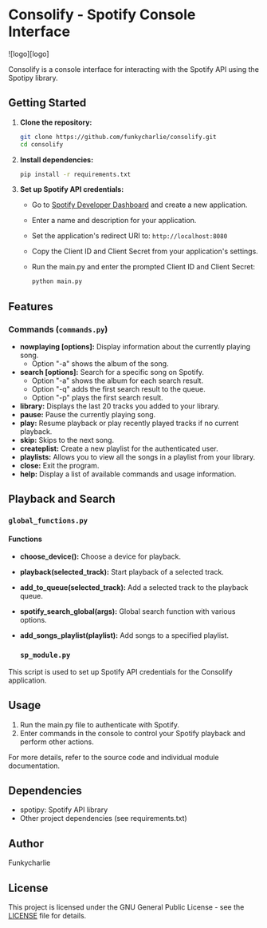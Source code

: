 
# Consolify - Spotify Console Interface
![logo][logo]

Consolify is a console interface for interacting with the Spotify API using the Spotipy library.

## Getting Started

1. **Clone the repository:**

   ```bash
   git clone https://github.com/funkycharlie/consolify.git
   cd consolify
   ```

2. **Install dependencies:**

   ```bash
   pip install -r requirements.txt
   ```

3. **Set up Spotify API credentials:**

   - Go to [Spotify Developer Dashboard](https://developer.spotify.com/dashboard) and create a new application.
   - Enter a name and description for your application.
   - Set the application's redirect URI to: `http://localhost:8080`
   - Copy the Client ID and Client Secret from your application's settings.
   - Run the main.py and enter the prompted Client ID and Client Secret:

     ```bash
     python main.py
     ```

## Features

### Commands (`commands.py`)

- **nowplaying [options]:** Display information about the currently playing song.
    - Option "-a" shows the album of the song.
- **search [options]:** Search for a specific song on Spotify.
    - Option "-a" shows the album for each search result.
    - Option "-q" adds the first search result to the queue.
    - Option "-p" plays the first search result.
- **library:** Displays the last 20 tracks you added to your library.
- **pause:** Pause the currently playing song.
- **play:** Resume playback or play recently played tracks if no current playback.
- **skip:** Skips to the next song.
- **createplist:** Create a new playlist for the authenticated user.
- **playlists:** Allows you to view all the songs in a playlist from your library.
- **close:** Exit the program.
- **help:** Display a list of available commands and usage information.

## Playback and Search

### `global_functions.py`

#### Functions

- **choose_device():** Choose a device for playback.
- **playback(selected_track):** Start playback of a selected track.
- **add_to_queue(selected_track):** Add a selected track to the playback queue.
- **spotify_search_global(args):** Global search function with various options.
- **add_songs_playlist(playlist):** Add songs to a specified playlist.

    ### `sp_module.py`

This script is used to set up Spotify API credentials for the Consolify application.

## Usage

1. Run the main.py file to authenticate with Spotify.
2. Enter commands in the console to control your Spotify playback and perform other actions.

For more details, refer to the source code and individual module documentation.

## Dependencies

- spotipy: Spotify API library
- Other project dependencies (see requirements.txt)

## Author

Funkycharlie

## License

This project is licensed under the GNU General Public License - see the [LICENSE](LICENSE) file for details.
